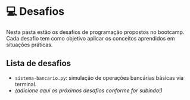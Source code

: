 # 💻 Desafios

Nesta pasta estão os desafios de programação propostos no bootcamp. Cada desafio tem como objetivo aplicar os conceitos aprendidos em situações práticas.

## Lista de desafios

- `sistema-bancario.py`: simulação de operações bancárias básicas via terminal.
- *(adicione aqui os próximos desafios conforme for subindo!)*
